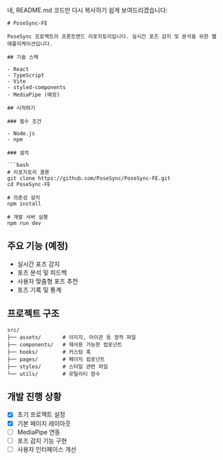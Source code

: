 네, README.md 코드만 다시 복사하기 쉽게 보여드리겠습니다:

```
# PoseSync-FE

PoseSync 프로젝트의 프론트엔드 리포지토리입니다. 실시간 포즈 감지 및 분석을 위한 웹 애플리케이션입니다.

## 기술 스택

- React
- TypeScript
- Vite
- styled-components
- MediaPipe (예정)

## 시작하기

### 필수 조건

- Node.js
- npm

### 설치

```bash
# 리포지토리 클론
git clone https://github.com/PoseSync/PoseSync-FE.git
cd PoseSync-FE

# 의존성 설치
npm install

# 개발 서버 실행
npm run dev
```

## 주요 기능 (예정)

- 실시간 포즈 감지
- 포즈 분석 및 피드백
- 사용자 맞춤형 포즈 추천
- 포즈 기록 및 통계

## 프로젝트 구조

```
src/
├── assets/       # 이미지, 아이콘 등 정적 파일
├── components/   # 재사용 가능한 컴포넌트
├── hooks/        # 커스텀 훅
├── pages/        # 페이지 컴포넌트
├── styles/       # 스타일 관련 파일
└── utils/        # 유틸리티 함수
```

## 개발 진행 상황

- [x] 초기 프로젝트 설정
- [x] 기본 페이지 레이아웃
- [ ] MediaPipe 연동
- [ ] 포즈 감지 기능 구현
- [ ] 사용자 인터페이스 개선
```
